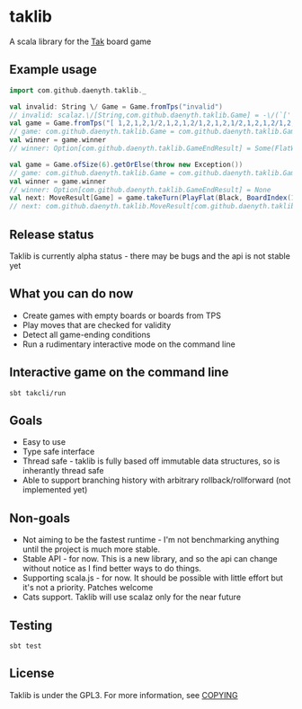 # taklib
A scala library for the [Tak](http://cheapass.com/tak/) board game

## Example usage

```scala
import com.github.daenyth.taklib._
```

```scala
val invalid: String \/ Game = Game.fromTps("invalid")
// invalid: scalaz.\/[String,com.github.daenyth.taklib.Game] = -\/(`[' expected but `i' found)
val game = Game.fromTps("[ 1,2,1,2,1/2,1,2,1,2/1,2,1,2,1/2,1,2,1,2/1,2,1,2,1 12 2 ]").getOrElse(throw new Exception)
// game: com.github.daenyth.taklib.Game = com.github.daenyth.taklib.Game@78c4cfdd
val winner = game.winner
// winner: Option[com.github.daenyth.taklib.GameEndResult] = Some(FlatWin(White))
```

```scala
val game = Game.ofSize(6).getOrElse(throw new Exception())
// game: com.github.daenyth.taklib.Game = com.github.daenyth.taklib.Game@5cf72de5
val winner = game.winner
// winner: Option[com.github.daenyth.taklib.GameEndResult] = None
val next: MoveResult[Game] = game.takeTurn(PlayFlat(Black, BoardIndex(1, 1)))
// next: com.github.daenyth.taklib.MoveResult[com.github.daenyth.taklib.Game] = OkMove(com.github.daenyth.taklib.Game@66f6a349)
```

## Release status
Taklib is currently alpha status - there may be bugs and the api is not stable yet

## What you can do now
- Create games with empty boards or boards from TPS
- Play moves that are checked for validity
- Detect all game-ending conditions
- Run a rudimentary interactive mode on the command line

## Interactive game on the command line
```
sbt takcli/run
```

## Goals
- Easy to use
- Type safe interface
- Thread safe - taklib is fully based off immutable data structures, so is inherantly thread safe
- Able to support branching history with arbitrary rollback/rollforward (not implemented yet)

## Non-goals
- Not aiming to be the fastest runtime - I'm not benchmarking anything until the project is much more stable.
- Stable API - for now. This is a new library, and so the api can change without notice as I find better ways to do things.
- Supporting scala.js - for now. It should be possible with little effort but it's not a priority. Patches welcome
- Cats support. Taklib will use scalaz only for the near future

## Testing

`sbt test`

## License

Taklib is under the GPL3. For more information, see [COPYING](COPYING)
